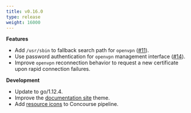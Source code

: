 ```yaml
---
title: v0.16.0
type: release
weight: 16000
---
```


**Features**

 * Add `/usr/sbin` to fallback search path for `openvpn` ([#11](https://github.com/dpb587/ssoca/pull/11)).
 * Use password authentication for `openvpn` management interface ([#14](https://github.com/dpb587/ssoca/issues/14)).
 * Improve `openvpn` reconnection behavior to request a new certificate upon rapid connection failures.

**Development**

 * Update to go/1.12.4.
 * Improve the [documentation site](https://dpb587.github.io/ssoca) theme.
 * Add [resource icons](https://concourse-ci.org/resources.html#resource-icon) to Concourse pipeline.
